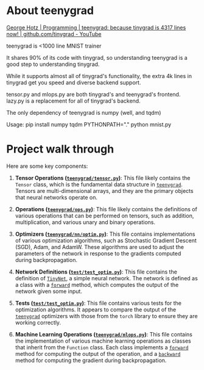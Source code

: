 # About teenygrad
[George Hotz | Programming | teenygrad: because tinygrad is 4317 lines now! | github.com/tinygrad - YouTube](https://www.youtube.com/watch?v=yyHU5SJ-BPA)

teenygrad is <1000 line MNIST trainer

It shares 90% of its code with tinygrad,
so understanding teenygrad is a good step to understanding tinygrad.

While it supports almost all of tinygrad's functionality,
the extra 4k lines in tinygrad get you speed and diverse backend support.

tensor.py and mlops.py are both tinygrad's and teenygrad's frontend.
lazy.py is a replacement for all of tinygrad's backend.

The only dependency of teenygrad is numpy (well, and tqdm)

Usage:
pip install numpy tqdm
PYTHONPATH="." python mnist.py


# Project walk through

Here are some key components:

1. **Tensor Operations ([`teenygrad/tensor.py`](command:_github.copilot.openRelativePath?%5B%22teenygrad%2Ftensor.py%22%5D "teenygrad/tensor.py"))**: This file likely contains the `Tensor` class, which is the fundamental data structure in [`teenygrad`](command:_github.copilot.openRelativePath?%5B%22teenygrad%22%5D "teenygrad"). Tensors are multi-dimensional arrays, and they are the primary objects that neural networks operate on.

2. **Operations ([`teenygrad/ops.py`](command:_github.copilot.openRelativePath?%5B%22teenygrad%2Fops.py%22%5D "teenygrad/ops.py"))**: This file likely contains the definitions of various operations that can be performed on tensors, such as addition, multiplication, and various unary and binary operations.

3. **Optimizers ([`teenygrad/nn/optim.py`](command:_github.copilot.openRelativePath?%5B%22teenygrad%2Fnn%2Foptim.py%22%5D "teenygrad/nn/optim.py"))**: This file contains implementations of various optimization algorithms, such as Stochastic Gradient Descent (SGD), Adam, and AdamW. These algorithms are used to adjust the parameters of the network in response to the gradients computed during backpropagation.

4. **Network Definitions ([`test/test_optim.py`](command:_github.copilot.openRelativePath?%5B%22test%2Ftest_optim.py%22%5D "test/test_optim.py"))**: This file contains the definition of [`TinyNet`](command:_github.copilot.openSymbolInFile?%5B%22test%2Ftest_optim.py%22%2C%22TinyNet%22%5D "test/test_optim.py"), a simple neural network. The network is defined as a class with a [`forward`](command:_github.copilot.openSymbolInFile?%5B%22mnist.py%22%2C%22forward%22%5D "mnist.py") method, which computes the output of the network given some input.

5. **Tests ([`test/test_optim.py`](command:_github.copilot.openRelativePath?%5B%22test%2Ftest_optim.py%22%5D "test/test_optim.py"))**: This file contains various tests for the optimization algorithms. It appears to compare the output of the [`teenygrad`](command:_github.copilot.openRelativePath?%5B%22teenygrad%22%5D "teenygrad") optimizers with those from the `torch` library to ensure they are working correctly.

6. **Machine Learning Operations ([`teenygrad/mlops.py`](command:_github.copilot.openRelativePath?%5B%22teenygrad%2Fmlops.py%22%5D "teenygrad/mlops.py"))**: This file contains the implementation of various machine learning operations as classes that inherit from the `Function` class. Each class implements a [`forward`](command:_github.copilot.openSymbolInFile?%5B%22mnist.py%22%2C%22forward%22%5D "mnist.py") method for computing the output of the operation, and a [`backward`](command:_github.copilot.openSymbolInFile?%5B%22teenygrad%2Fmlops.py%22%2C%22backward%22%5D "teenygrad/mlops.py") method for computing the gradient during backpropagation.
